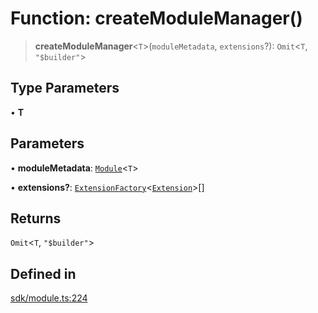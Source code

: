 # Function: createModuleManager()

> **createModuleManager**\<`T`\>(`moduleMetadata`, `extensions`?): `Omit`\<`T`, `"$builder"`\>

## Type Parameters

• **T**

## Parameters

• **moduleMetadata**: [`Module`](../interfaces/Module.md)\<`T`\>

• **extensions?**: [`ExtensionFactory`](../type-aliases/ExtensionFactory.md)\<[`Extension`](../classes/Extension.md)\>[]

## Returns

`Omit`\<`T`, `"$builder"`\>

## Defined in

[sdk/module.ts:224](https://github.com/andreisergiu98/baeta/blob/e352a1ec749c5b23df693f5f8373ac0b75347349/packages/core/sdk/module.ts#L224)
